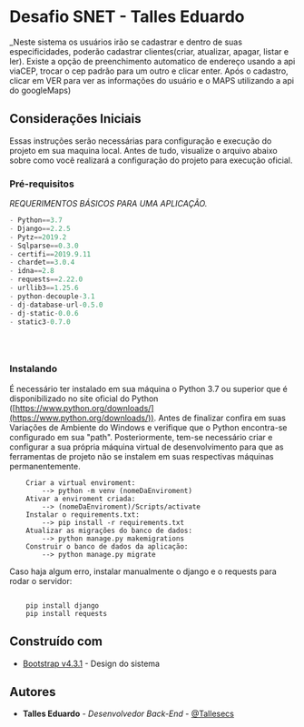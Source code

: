 Desafio SNET - Talles Eduardo
=================
_Neste sistema os usuários irão se cadastrar e dentro de suas especificidades, poderão cadastrar clientes(criar, atualizar, apagar, listar e ler). Existe a opção de preenchimento automatico de endereço usando a api viaCEP, trocar o cep padrão para um outro e clicar enter. Após o cadastro, clicar em VER para ver as informações do usuário e o MAPS utilizando a api do googleMaps)

## [](#considera%C3%A7%C3%B5es-iniciais)Considerações Iniciais

Essas instruções serão necessárias para configuração e execução do projeto em sua maquina local. Antes de tudo, visualize o arquivo abaixo sobre como você realizará a configuração do projeto para execução oficial.

### [](#pr%C3%A9-requisitos)Pré-requisitos

_REQUERIMENTOS BÁSICOS PARA UMA APLICAÇÃO._

```python
- Python==3.7
- Django==2.2.5
- Pytz==2019.2
- Sqlparse==0.3.0
- certifi==2019.9.11
- chardet==3.0.4
- idna==2.8
- requests==2.22.0
- urllib3==1.25.6
- python-decouple-3.1
- dj-database-url-0.5.0
- dj-static-0.0.6
- static3-0.7.0





```

### [](#instalando)Instalando

É necessário ter instalado em sua máquina o Python 3.7 ou superior que é disponibilizado no site oficial do Python ([https://www.python.org/downloads/](https://www.python.org/downloads/)). Antes de finalizar confira em suas Variações de Ambiente do Windows e verifique que o Python encontra-se configurado em sua "path". Posteriormente, tem-se necessário criar e configurar a sua própria máquina virtual de desenvolvimento para que as ferramentas de projeto não se instalem em suas respectivas máquinas permanentemente.

```
	Criar a virtual enviroment:
		--> python -m venv (nomeDaEnviroment)
	Ativar a enviroment criada:
		--> (nomeDaEnviroment)/Scripts/activate
	Instalar o requirements.txt:
	    --> pip install -r requirements.txt
	Atualizar as migrações do banco de dados:
	    --> python manage.py makemigrations
	Construir o banco de dados da aplicação:
	    --> python manage.py migrate
```

Caso haja algum erro, instalar manualmente o django e o requests para rodar o servidor:

```

	pip install django
	pip install requests

```




## [](#constru%C3%ADdo-com)Construído com

- [Bootstrap v4.3.1](https://maxcdn.bootstrapcdn.com/bootstrap/4.3.1/css/bootstrap.min.css) - Design do sistema

  

## [](#autores)Autores

-   **Talles Eduardo** - _Desenvolvedor Back-End_ - [@Tallesecs](https://github.com/Tallesecs)

